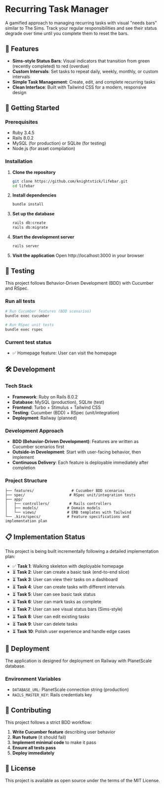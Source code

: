 # Recurring Task Manager

A gamified approach to managing recurring tasks with visual "needs bars" similar to The Sims. Track your regular responsibilities and see their status degrade over time until you complete them to reset the bars.

## 🎯 Features

- **Sims-style Status Bars**: Visual indicators that transition from green (recently completed) to red (overdue)
- **Custom Intervals**: Set tasks to repeat daily, weekly, monthly, or custom intervals
- **Simple Task Management**: Create, edit, and complete recurring tasks
- **Clean Interface**: Built with Tailwind CSS for a modern, responsive design

## 🚀 Getting Started

### Prerequisites

- Ruby 3.4.5
- Rails 8.0.2
- MySQL (for production) or SQLite (for testing)
- Node.js (for asset compilation)

### Installation

1. **Clone the repository**
   ```bash
   git clone https://github.com/knightstick/lifebar.git
   cd lifebar
   ```

2. **Install dependencies**
   ```bash
   bundle install
   ```

3. **Set up the database**
   ```bash
   rails db:create
   rails db:migrate
   ```

4. **Start the development server**
   ```bash
   rails server
   ```

5. **Visit the application**
   Open http://localhost:3000 in your browser

## 🧪 Testing

This project follows Behavior-Driven Development (BDD) with Cucumber and RSpec.

### Run all tests
```bash
# Run Cucumber features (BDD scenarios)
bundle exec cucumber

# Run RSpec unit tests
bundle exec rspec
```

### Current test status
- ✅ Homepage feature: User can visit the homepage

## 🛠 Development

### Tech Stack
- **Framework**: Ruby on Rails 8.0.2
- **Database**: MySQL (production), SQLite (test)
- **Frontend**: Turbo + Stimulus + Tailwind CSS
- **Testing**: Cucumber (BDD) + RSpec (unit/integration)
- **Deployment**: Railway (planned)

### Development Approach
- **BDD (Behavior-Driven Development)**: Features are written as Cucumber scenarios first
- **Outside-in Development**: Start with user-facing behavior, then implement
- **Continuous Delivery**: Each feature is deployable immediately after completion

### Project Structure
```
├── features/                 # Cucumber BDD scenarios
├── spec/                    # RSpec unit/integration tests
├── app/
│   ├── controllers/         # Rails controllers
│   ├── models/             # Domain models
│   └── views/              # ERB templates with Tailwind
└── .kiro/specs/            # Feature specifications and implementation plan
```

## 📋 Implementation Status

This project is being built incrementally following a detailed implementation plan:

- ✅ **Task 1**: Walking skeleton with deployable homepage
- ⏳ **Task 2**: User can create a basic task (end-to-end slice)
- ⏳ **Task 3**: User can view their tasks on a dashboard
- ⏳ **Task 4**: User can create tasks with different intervals
- ⏳ **Task 5**: User can see basic task status
- ⏳ **Task 6**: User can mark tasks as complete
- ⏳ **Task 7**: User can see visual status bars (Sims-style)
- ⏳ **Task 8**: User can edit existing tasks
- ⏳ **Task 9**: User can delete tasks
- ⏳ **Task 10**: Polish user experience and handle edge cases

## 🚢 Deployment

The application is designed for deployment on Railway with PlanetScale database.

### Environment Variables
- `DATABASE_URL`: PlanetScale connection string (production)
- `RAILS_MASTER_KEY`: Rails credentials key

## 🤝 Contributing

This project follows a strict BDD workflow:

1. **Write Cucumber feature** describing user behavior
2. **Run feature** (it should fail)
3. **Implement minimal code** to make it pass
4. **Ensure all tests pass**
5. **Deploy immediately**

## 📝 License

This project is available as open source under the terms of the MIT License.
